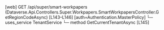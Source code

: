 [web] GET /api/super/smart-workpapers  (Dataverse.Api.Controllers.Super.Workpapers.SmartWorkpapersController.GetRegionCodeAsync)  [L143–L146] [auth=Authentication.MasterPolicy]
  └─ uses_service TenantService
    └─ method GetCurrentTenantAsync [L145]

